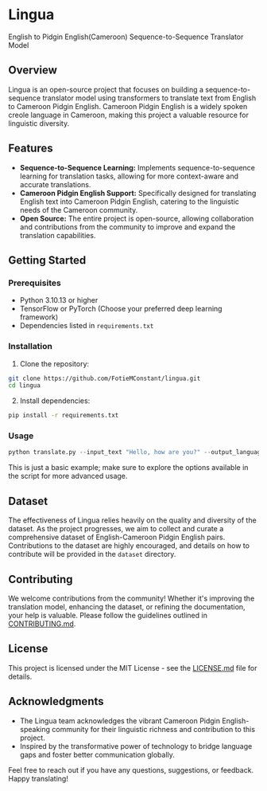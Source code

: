 # Lingua
English to Pidgin English(Cameroon) Sequence-to-Sequence Translator Model

## Overview

Lingua is an open-source project that focuses on building a sequence-to-sequence translator model using transformers to translate text from English to Cameroon Pidgin English. Cameroon Pidgin English is a widely spoken creole language in Cameroon, making this project a valuable resource for linguistic diversity.

## Features

- **Sequence-to-Sequence Learning:** Implements sequence-to-sequence learning for translation tasks, allowing for more context-aware and accurate translations.
- **Cameroon Pidgin English Support:** Specifically designed for translating English text into Cameroon Pidgin English, catering to the linguistic needs of the Cameroon community.
- **Open Source:** The entire project is open-source, allowing collaboration and contributions from the community to improve and expand the translation capabilities.

## Getting Started

### Prerequisites

- Python 3.10.13 or higher
- TensorFlow or PyTorch (Choose your preferred deep learning framework)
- Dependencies listed in `requirements.txt`

### Installation

1. Clone the repository:

```bash
git clone https://github.com/FotieMConstant/lingua.git
cd lingua
```

2. Install dependencies:

```bash
pip install -r requirements.txt
```

### Usage

```python
python translate.py --input_text "Hello, how are you?" --output_language pidgin
```

This is just a basic example; make sure to explore the options available in the script for more advanced usage.

## Dataset

The effectiveness of Lingua relies heavily on the quality and diversity of the dataset. As the project progresses, we aim to collect and curate a comprehensive dataset of English-Cameroon Pidgin English pairs. Contributions to the dataset are highly encouraged, and details on how to contribute will be provided in the `dataset` directory.

## Contributing

We welcome contributions from the community! Whether it's improving the translation model, enhancing the dataset, or refining the documentation, your help is valuable. Please follow the guidelines outlined in [CONTRIBUTING.md](CONTRIBUTING.md).

## License

This project is licensed under the MIT License - see the [LICENSE.md](LICENSE.md) file for details.

## Acknowledgments

- The Lingua team acknowledges the vibrant Cameroon Pidgin English-speaking community for their linguistic richness and contribution to this project.
- Inspired by the transformative power of technology to bridge language gaps and foster better communication globally.

Feel free to reach out if you have any questions, suggestions, or feedback. Happy translating!